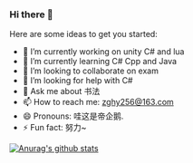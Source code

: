 ### Hi there 👋

Here are some ideas to get you started:

- 🔭 I’m currently working on unity C# and lua
- 🌱 I’m currently learning C# Cpp and Java
- 👯 I’m looking to collaborate on exam
- 🤔 I’m looking for help with C#
- 💬 Ask me about 书法
- 📫 How to reach me: zghy256@163.com
- 😄 Pronouns: 哇这是帝企鹅.
- ⚡ Fun fact:  努力~

[![Anurag's github stats](https://github-readme-stats.vercel.app/api?username=zhaoguohao)](https://github.com/anuraghazra/github-readme-stats)
